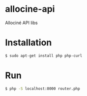 allocine-api
============

Allociné API libs

# Installation

```bash
$ sudo apt-get install php php-curl
```

# Run
```bash
$ php -S localhost:8000 router.php
```
